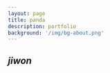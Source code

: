 ```yaml
---
layout: page
title: panda
description: portfolio
background: '/img/bg-about.png'
---
```


## *jiwon*
